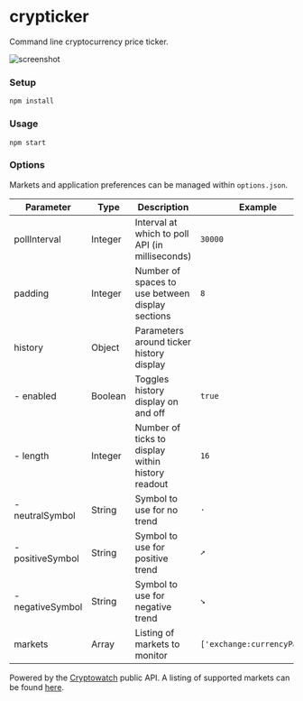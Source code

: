 # crypticker
Command line cryptocurrency price ticker.

![screenshot](https://github.com/sblaurock/crypticker/raw/master/screenshot.png "Example screenshot of ticker.")

### Setup
    npm install

### Usage
    npm start

### Options
Markets and application preferences can be managed within `options.json`.

| Parameter | Type | Description | Example |
| --- | --- | --- | --- |
| pollInterval | Integer | Interval at which to poll API (in milliseconds) | `30000` |
| padding | Integer | Number of spaces to use between display sections | `8` |
| history | Object | Parameters around ticker history display | |
| - enabled | Boolean | Toggles history display on and off | `true` |
| - length | Integer | Number of ticks to display within history readout | `16` |
| - neutralSymbol | String | Symbol to use for no trend | `⋅` |
| - positiveSymbol | String | Symbol to use for positive trend | `➚` |
| - negativeSymbol | String | Symbol to use for negative trend | `➘` |
| markets | Array | Listing of markets to monitor | `['exchange:currencyPair']` |

Powered by the [Cryptowatch](https://cryptowat.ch/docs/api) public API. A listing of supported markets can be found [here](https://api.cryptowat.ch/markets).
